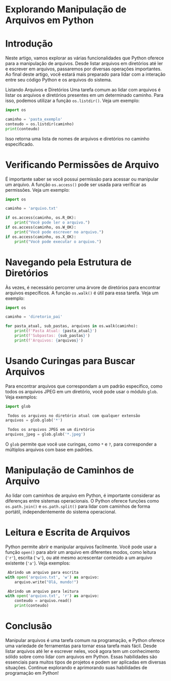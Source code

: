 
#  Explorando Manipulação de Arquivos em Python

# Introdução
Neste artigo, vamos explorar as várias funcionalidades que Python oferece para a manipulação de arquivos. Desde listar arquivos em diretórios até ler e escrever em arquivos, passaremos por diversas operações importantes. Ao final deste artigo, você estará mais preparado para lidar com a interação entre seu código Python e os arquivos do sistema.

 Listando Arquivos e Diretórios
Uma tarefa comum ao lidar com arquivos é listar os arquivos e diretórios presentes em um determinado caminho. Para isso, podemos utilizar a função `os.listdir()`. Veja um exemplo:

```python
import os

caminho = 'pasta_exemplo'
conteudo = os.listdir(caminho)
print(conteudo)
```

Isso retorna uma lista de nomes de arquivos e diretórios no caminho especificado.

# Verificando Permissões de Arquivo
É importante saber se você possui permissão para acessar ou manipular um arquivo. A função `os.access()` pode ser usada para verificar as permissões. Veja um exemplo:

```python
import os

caminho = 'arquivo.txt'

if os.access(caminho, os.R_OK):
    print("Você pode ler o arquivo.")
if os.access(caminho, os.W_OK):
    print("Você pode escrever no arquivo.")
if os.access(caminho, os.X_OK):
    print("Você pode executar o arquivo.")
```

# Navegando pela Estrutura de Diretórios
Às vezes, é necessário percorrer uma árvore de diretórios para encontrar arquivos específicos. A função `os.walk()` é útil para essa tarefa. Veja um exemplo:

```python
import os

caminho = 'diretorio_pai'

for pasta_atual, sub_pastas, arquivos in os.walk(caminho):
    print(f'Pasta Atual: {pasta_atual}')
    print(f'Subpastas: {sub_pastas}')
    print(f'Arquivos: {arquivos}')
```

# Usando Curingas para Buscar Arquivos
Para encontrar arquivos que correspondam a um padrão específico, como todos os arquivos JPEG em um diretório, você pode usar o módulo `glob`. Veja exemplos:

```python
import glob

 Todos os arquivos no diretório atual com qualquer extensão
arquivos = glob.glob('*')

 Todos os arquivos JPEG em um diretório
arquivos_jpeg = glob.glob('*.jpeg')
```

O `glob` permite que você use curingas, como `*` e `?`, para corresponder a múltiplos arquivos com base em padrões.

# Manipulação de Caminhos de Arquivo
Ao lidar com caminhos de arquivo em Python, é importante considerar as diferenças entre sistemas operacionais. O Python oferece funções como `os.path.join()` e `os.path.split()` para lidar com caminhos de forma portátil, independentemente do sistema operacional.

# Leitura e Escrita de Arquivos
Python permite abrir e manipular arquivos facilmente. Você pode usar a função `open()` para abrir um arquivo em diferentes modos, como leitura (`'r'`), escrita (`'w'`), ou até mesmo acrescentar conteúdo a um arquivo existente (`'a'`). Veja exemplos:

```python
 Abrindo um arquivo para escrita
with open('arquivo.txt', 'w') as arquivo:
    arquivo.write("Olá, mundo!")

 Abrindo um arquivo para leitura
with open('arquivo.txt', 'r') as arquivo:
    conteudo = arquivo.read()
    print(conteudo)
```

# Conclusão
Manipular arquivos é uma tarefa comum na programação, e Python oferece uma variedade de ferramentas para tornar essa tarefa mais fácil. Desde listar arquivos até ler e escrever neles, você agora tem um conhecimento sólido sobre como lidar com arquivos em Python. Essas habilidades são essenciais para muitos tipos de projetos e podem ser aplicadas em diversas situações. Continue explorando e aprimorando suas habilidades de programação em Python!